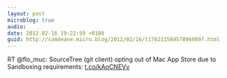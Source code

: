 ```yaml
---
layout: post
microblog: true
audio: 
date: 2012-02-16 19:22:59 +0100
guid: http://samdeane.micro.blog/2012/02/16/t170211589578960897.html
---
```

RT @flo_muc: SourceTree (git client) opting out of Mac App Store due to Sandboxing requirements: [t.co/kAoCNEVv](http://t.co/kAoCNEVv)
